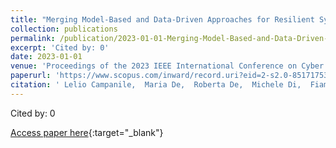 ```yaml
---
title: "Merging Model-Based and Data-Driven Approaches for Resilient Systems Digital Twins Design"
collection: publications
permalink: /publication/2023-01-01-Merging-Model-Based-and-Data-Driven-Approaches-for-Resilient-Systems-Digital-Twins-Design
excerpt: 'Cited by: 0'
date: 2023-01-01
venue: 'Proceedings of the 2023 IEEE International Conference on Cyber Security and Resilience, CSR 2023'
paperurl: 'https://www.scopus.com/inward/record.uri?eid=2-s2.0-85171753139&doi=10.1109%2fCSR57506.2023.10224945&partnerID=40&md5=35e5eb0bfbb092e953335dd83b1b5b34'
citation: ' Lelio Campanile,  Maria De,  Roberta De,  Michele Di,  Fiammetta Marulli,  Laura Verde, &quot;Merging Model-Based and Data-Driven Approaches for Resilient Systems Digital Twins Design.&quot; Proceedings of the 2023 IEEE International Conference on Cyber Security and Resilience, CSR 2023, 2023.'
---
```

Cited by: 0

[Access paper here](https://www.scopus.com/inward/record.uri?eid=2-s2.0-85171753139&doi=10.1109%2fCSR57506.2023.10224945&partnerID=40&md5=35e5eb0bfbb092e953335dd83b1b5b34){:target="_blank"}
